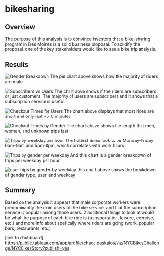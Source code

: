 # bikesharing

## Overview 
The purpose of this analysis is to convince investors that a bike-sharing program in Des Moines is a solid business proposal. To solidify the proposal, one of the key stakeholders would like to see a bike trip analysis.

## Results
![Gender Breakdown](https://user-images.githubusercontent.com/96211484/161405003-50368b66-db41-463c-aa2b-880b81c855db.png)
The pie chart above shows how the majority of riders are male


![Subscribers vs Users](https://user-images.githubusercontent.com/96211484/161405126-c7d9d274-2299-4ec1-977f-74ec67c92401.png)
The chart aove shows if the riders are subscribers or just customers. The majority of users are subscribers and it shows that a subscription service is useful.


![Checkout Times for Users](https://user-images.githubusercontent.com/96211484/161405210-a8bbbe54-3ae3-492d-acf8-a4e70d35e85a.png)
The chart above displays that most rides are short and only last ~5-6 minutes


![Checkout Times by Gender](https://user-images.githubusercontent.com/96211484/161405271-19d00a41-8dbb-4e20-a858-9a987d474f7a.png)
The chart above shows the length that men, women, and unknown trips last

![Trips by weekday per hour](https://user-images.githubusercontent.com/96211484/161405329-6c2216c8-b76a-485b-a334-0e716e3b4c96.png)
The hottest times look to be Monday-Friday 6am-9am and 5pm-8pm, which correlates with work hours.

![Trips by gender per weekday](https://user-images.githubusercontent.com/96211484/161405361-7c91de44-ff8d-4a99-b001-7b80f3fc668d.png)
And this chart is a gender breakdown of trips per weekday per hour

![user trips by gender by weekday](https://user-images.githubusercontent.com/96211484/161405485-1ab8b0b4-ef46-41fc-b729-6852365175de.png)
this chart above shows the breakdown of gender type, user, and weekday 

## Summary
Based on the analysis it appears that male corporate workers were predominantly the main users of the bike service, and that the subscription service is popular among those users. 2 additional things to look at would be what the purpose of each bike ride is (transportation, leisure, exercise, etc.) and more info about spefically where riders are going (work, popular bars, restaurants, etc.)

[link to dashboard] https://public.tableau.com/app/profile/chace.daskalos/viz/NYCBikesChallenge/NYCBikesStory?publish=yes
